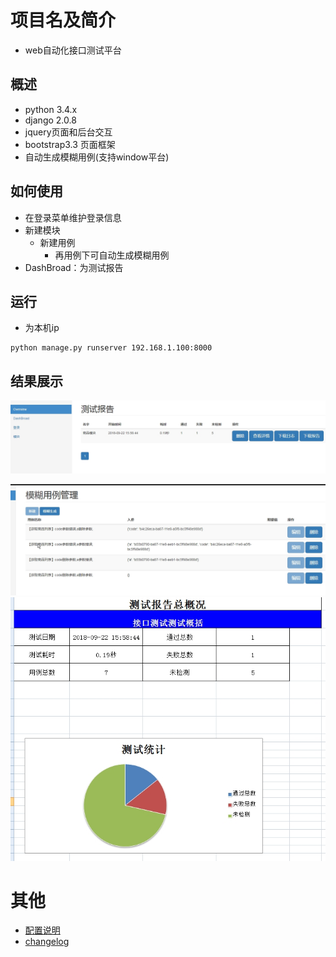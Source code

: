 # 项目名及简介
* web自动化接口测试平台

## 概述
* python 3.4.x
* django 2.0.8
* jquery页面和后台交互
* bootstrap3.3 页面框架
* 自动生成模糊用例(支持window平台)


## 如何使用

* 在登录菜单维护登录信息
* 新建模块
    * 新建用例
      * 再用例下可自动生成模糊用例
* DashBroad：为测试报告


## 运行
- 为本机ip

```
python manage.py runserver 192.168.1.100:8000

```

## 结果展示

![dashborad.jpg](img/dashborad.jpg )

![fuzz.jpg](img/fuzz.jpg "detail.jpg")
![report.jpg](img/report.jpg "detail.jpg")

# 其他 
* [配置说明](use.md)
* [changelog](CHANGELOG.md)





